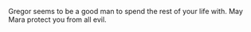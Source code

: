 Gregor seems to be a good man to  spend the rest of your life with. May Mara  protect you from all evil.
